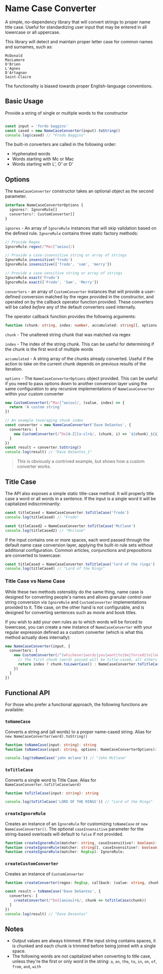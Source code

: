 # Name Case Converter

A simple, no-dependency library that will convert strings to proper name title case. Useful for standardizing user input that may be entered in all lowercase or all uppercase.

This library will detect and maintain proper letter case for common names and surnames, such as:

```
McDonald
MacLamore
O'Brien
L'Agnes
D'Artagnan
Saint-Claire
```

The functionality is biased towards proper English-language conventions.

## Basic Usage

Provide a string of single or multiple words to the constructor

```typescript

const input = 'fordo baggins'
const cased = new NameCaseConverter(input).toString()
console.log(cased) // "Frodo Baggins"
```

The built-in converters are called in the following order:
  * Hyphenated words
  * Words starting with Mc or Mac
  * Words starting with L', O' or D'

## Options

The `NameCaseConverter` constructor takes an optional object as the second parameter.

```typescript
interface NameCaseConverterOptions {
  ignores?: IgnoreRule[]
  converters?: CustomConverter[]
}
```

`ignores` - An array of `IgnoreRule` instances that will skip validation based on the defined rule. `IgnoreRule` contains three static factory methods:

```typescript
// Provide Regex
IgnoreRule.regex(/^Mac[^aeiou]/)

// Provide a case-insensitive string or array of strings
IgnoreRule.insensitive('frodo')
IgnoreRule.insensitive(['frodo', 'sam', 'merry'])

// Provide a case-sensitive string or array of strings
IgnoreRule.exact('Frodo')
IgnoreRule.exact(['Frodo', 'Sam', 'Merry'])
```
`converters` - an array of `CustomConverter` instances that will provide a user-defined conversion matched by the regex provided in the constructor, and operated on by the callback operator function provided. These converters will be called *before* any of the default converters used internally.

The operator callback function provides the following arguments:

```typescript
function (chunk: string, index: number, accumulated: string[], options: NameCaseConverterOptions) => string
```

`chunk` - The unaltered string chunk that was matched via regex

`index` - The index of the string chunk. This can be useful for determining if the chunk is the first word of multiple words

`accumulated` - A string array of the chunks already converted. Useful if the action to take on the current chunk depends on previous results of the iteration.

`options` - The `NameCaseConverterOptions` object provided. This can be useful if you need to pass options down to another conversion layer using the same configuration to any recursive implementations of `NameCaseConverter` within your custom converter

```typescript
new CustomConverter(/^Mac[^aeiou]/, (value, index) => {
  return 'A custom string'
})

// An example leveraging chunk index
const converter = new NameCaseConverter('Dave DeSantos', {
  converters: [
    new CustomConverter(/^De[A-Z][a-z]+$/, (chunk, i) => `${chunk}_${i}`)
  ]
})
const result = converter.toString()
console.log(result) // "Dave DeSantos_1"
```

> This is obviously a contrived example, but shows how a custom converter works.

## Title Case

The API also exposes a simple static title-case method. It will properly title case a word or all words in a sentence. If the input is a single word it will be capitalized indiscriminantly:

```typescript
const titleCased = NameCaseConverter.toTitleCase('frodo')
console.log(titleCased) // "Frodo"

const titleCased2 = NameCaseConverter.toTitleCase('McClane')
console.log(titleCased2) // "Mcclane"
```

If the input contains one or more spaces, each word passed through the default name case conversion layer, applying the  built-in rule sets without additional configuration. Common articles, conjunctions and prepositions are converted to lowercase:

```typescript
const titleCased = NameCaseConverter.toTitleCase('lord of the rings')
console.log(titleCased) // "Lord of the Rings"
```

### Title Case vs Name Case

While these two methods ostensibly do the same thing, name case is designed for converting people's names and allows granular control over string conversion via `IgnoreRule` and `CustomConverter` implementations provided to it. Title case, on the other hand is not configurable, and is designed for converting sentences such as movie and book titles.

If you wish to add your own rules as to which words will be forced to lowercase, you can create a new instance of `NameCaseConverter` with your regular expression defined as a custom converter (which is what this method actually does internally):

```typescript
new NameCaseConverter(input, {
  converters: [
    new CustomConverter(/^(whichever|words|you|want|to|be|forced|to|lowercase)$/i, (chunk, index) => {
      // The first chunk (word) passed will be title-cased, all others will be converted to lowercase
      return index ? chunk.toLowerCase() : NameCaseConverter.toTitleCase(chunk)
    })
  ]
})
```

## Functional API

For those who prefer a functional approach, the following functions are available:

### `toNameCase`
Converts a string and (all words) to a proper name-cased string. Alias for `new NameCaseConverter(word).toString()`

```typescript
function toNameCase(input: string): string
function toNameCase(input: string, options: NameCaseConverterOptions): string

console.log(toNameCase('john mclane')) // "John McClane"
```

### `toTitleCase`
Converts a single word to Title Case. Alias for `NameCaseConverter.toTitleCase(word)`

```typescript
function toTitleCase(input: string): string

console.log(toTitleCase('LORD OF THE RINGS')) // "Lord of the Rings"
```

### `createIgnoreRule`
Creates an instance of an `IgnoreRule` for customizing `toNameCase` or `new NameCaseConverter()`. The optional `caseInsensitive` parameter for the string-based overloads will default to `false` if not provided.

```typescript
function createIgnoreRule(matcher: string, caseInsensitive?: boolean): IgnoreRule;
function createIgnoreRule(matcher: string[], caseInsensitive?: boolean): IgnoreRule;
function createIgnoreRule(matcher: RegExp): IgnoreRule;
```

### `createCustomConverter`
Creates an instance of `CustomConverter`
```typescript
function createConverter(regex: RegExp, callback: (value: string, chunkIndex: number) => string): CustomConverter;

const result = toNameCase('Dave DeSantos', {
  converters: [
    createConverter(/^DeS[aeiou]+$/, chunk => toTitleCase(chunk))
  ]
})
console.log(result) // "Dave Desantos"
```

## Notes

* Output values are always trimmed. If the input string contains spaces, it is chunked and each chunk is trimmed before being joined with a single space.
* The following words are not capitalized when converting to title case, unless they're the first or only word in the string: `a`, `an`, `the`, `to`, `in`, `on`, `of`, `from`, `and`, `with`